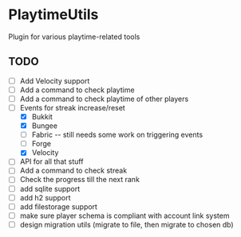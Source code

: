 # PlaytimeUtils

Plugin for various playtime-related tools

## TODO

- [ ] Add Velocity support
- [ ] Add a command to check playtime
- [ ] Add a command to check playtime of other players
- [ ] Events for streak increase/reset
  - [x] Bukkit
  - [x] Bungee
  - [ ] Fabric -- still needs some work on triggering events
  - [ ] Forge
  - [x] Velocity
- [ ] API for all that stuff
- [ ] Add a command to check streak
- [ ] Check the progress till the next rank
- [ ] add sqlite support
- [ ] add h2 support
- [ ] add filestorage support
- [ ] make sure player schema is compliant with account link system
- [ ] design migration utils (migrate to file, then migrate to chosen db)
